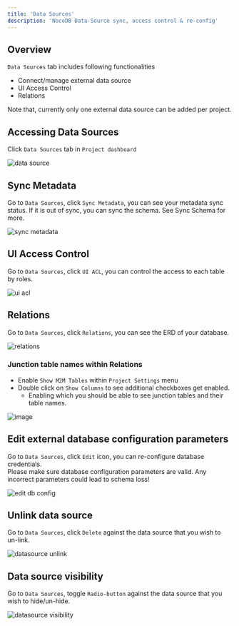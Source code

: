 ```yaml
---
title: 'Data Sources'
description: 'NocoDB Data-Source sync, access control & re-config'
---
```


## Overview

`Data Sources` tab includes following functionalities
- Connect/manage external data source
- UI Access Control
- Relations

Note that, currently only one external data source can be added per project.

## Accessing Data Sources

Click `Data Sources` tab in `Project dashboard`

![data source](https://github.com/nocodb/nocodb/assets/86527202/fde9de36-93cd-4b9a-adbe-48666daa009d)

## Sync Metadata

Go to `Data Sources`, click ``Sync Metadata``, you can see your metadata sync status. If it is out of sync, you can sync the schema. See <NuxtLink to="/setup-and-usages/sync-schema">Sync Schema</NuxtLink> for more.

![sync metadata](https://github.com/nocodb/nocodb/assets/86527202/2df4687f-c349-4fd5-a50c-9c6161d87795)

## UI Access Control

Go to `Data Sources`, click ``UI ACL``, you can control the access to each table by roles.

![ui acl](https://github.com/nocodb/nocodb/assets/86527202/2368a543-b985-4adc-8650-5447bf7ee55b)


## Relations

Go to `Data Sources`, click ``Relations``, you can see the ERD of your database.

![relations](https://github.com/nocodb/nocodb/assets/86527202/c3775d27-f75d-4263-8903-dd66427de4b4)


### Junction table names within Relations

- Enable `Show M2M Tables` within `Project Settings` menu
- Double click on `Show Columns` to see additional checkboxes get enabled.
  - Enabling which you should be able to see junction tables and their table names.

![image](https://user-images.githubusercontent.com/35857179/219832436-9c1311c3-854c-4b31-9c94-8035dfba2a2b.png)

## Edit external database configuration parameters

Go to `Data Sources`, click ``Edit`` icon, you can re-configure database credentials.  
Please make sure database configuration parameters are valid. Any incorrect parameters could lead to schema loss!

![edit db config](https://github.com/nocodb/nocodb/assets/86527202/8a609529-e4b9-4869-95ce-90bc1b4cfe4d)

## Unlink data source

Go to `Data Sources`, click ``Delete`` against the data source that you wish to un-link.

![datasource unlink](https://github.com/nocodb/nocodb/assets/86527202/39ba34d9-9e00-4bac-996c-48c08c8fc049)


## Data source visibility

Go to `Data Sources`, toggle ``Radio-button`` against the data source that you wish to hide/un-hide.

![datasource visibility](https://github.com/nocodb/nocodb/assets/86527202/d7da4046-4755-484e-877c-bd80dfcbeded)